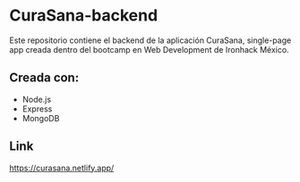 # CuraSana-backend

Este repositorio contiene el backend de la aplicación CuraSana, single-page app creada dentro del bootcamp en Web Development de Ironhack México.

## Creada con:

- Node.js
- Express
- MongoDB

## Link
https://curasana.netlify.app/
